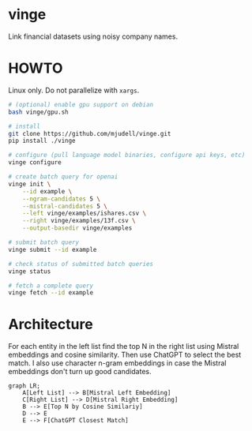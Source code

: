# vinge

Link financial datasets using noisy company names.

# HOWTO

Linux only. Do not parallelize with `xargs`.

```bash
# (optional) enable gpu support on debian
bash vinge/gpu.sh

# install
git clone https://github.com/mjudell/vinge.git
pip install ./vinge

# configure (pull language model binaries, configure api keys, etc)
vinge configure

# create batch query for openai
vinge init \
    --id example \
    --ngram-candidates 5 \
    --mistral-candidates 5 \
    --left vinge/examples/ishares.csv \
    --right vinge/examples/13f.csv \
    --output-basedir vinge/examples

# submit batch query
vinge submit --id example

# check status of submitted batch queries
vinge status

# fetch a complete query
vinge fetch --id example
```

# Architecture

For each entity in the left list find the top N in the right list using Mistral embeddings and cosine similarity. Then use ChatGPT to select the best match. I also use character n-gram embeddings in case the Mistral embeddings don't turn up good candidates.

```mermaid
graph LR;
    A[Left List] --> B[Mistral Left Embedding]
    C[Right List] --> D[Mistral Right Embedding]
    B --> E[Top N by Cosine Similariy]
    D --> E
    E --> F[ChatGPT Closest Match]
```
